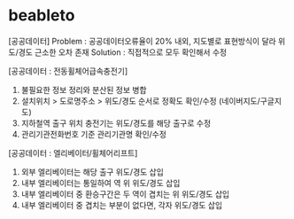 # beableto

[공공데이터]
Problem : 공공데이터오류율이 20% 내외, 지도별로 표현방식이 달라 위도/경도 근소한 오차 존재
Solution : 직접적으로 모두 확인해서 수정

[공공데이터 : 전동휠체어급속충전기]
1. 불필요한 정보 정리와 분산된 정보 병합
2. 설치위치 > 도로명주소 > 위도/경도 순서로 정확도 확인/수정 (네이버지도/구글지도)
3. 지하철역 출구 위치 충전기는 위도/경도를 해당 출구로 수정
4. 관리기관전화번호 기준 관리기관명 확인/수정

[공공데이터 : 엘리베이터/휠체어리프트]
1. 외부 엘리베이터는 해당 출구 위도/경도 삽입
2. 내부 엘리베이터는 통일하여 역 위 위도/경도 삽입
3. 내부 엘리베이터 중 환승구간은 두 역이 겹치는 위 위도/경도 삽입
4. 내부 엘리베이터 중 겹치는 부분이 없다면, 각자 위도/경도 삽입
